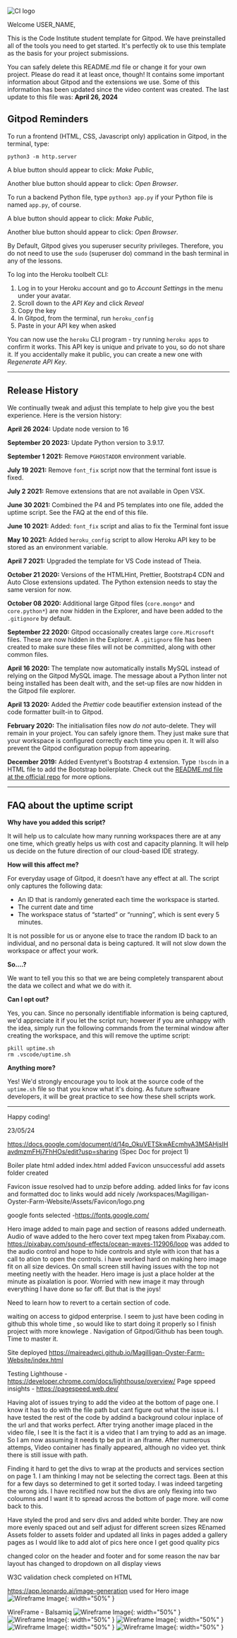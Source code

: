 ![CI logo](https://codeinstitute.s3.amazonaws.com/fullstack/ci_logo_small.png)

Welcome USER_NAME,

This is the Code Institute student template for Gitpod. We have preinstalled all of the tools you need to get started. It's perfectly ok to use this template as the basis for your project submissions.

You can safely delete this README.md file or change it for your own project. Please do read it at least once, though! It contains some important information about Gitpod and the extensions we use. Some of this information has been updated since the video content was created. The last update to this file was: **April 26, 2024**

## Gitpod Reminders

To run a frontend (HTML, CSS, Javascript only) application in Gitpod, in the terminal, type:

`python3 -m http.server`

A blue button should appear to click: _Make Public_,

Another blue button should appear to click: _Open Browser_.

To run a backend Python file, type `python3 app.py` if your Python file is named `app.py`, of course.

A blue button should appear to click: _Make Public_,

Another blue button should appear to click: _Open Browser_.

By Default, Gitpod gives you superuser security privileges. Therefore, you do not need to use the `sudo` (superuser do) command in the bash terminal in any of the lessons.

To log into the Heroku toolbelt CLI:

1. Log in to your Heroku account and go to *Account Settings* in the menu under your avatar.
2. Scroll down to the *API Key* and click *Reveal*
3. Copy the key
4. In Gitpod, from the terminal, run `heroku_config`
5. Paste in your API key when asked

You can now use the `heroku` CLI program - try running `heroku apps` to confirm it works. This API key is unique and private to you, so do not share it. If you accidentally make it public, you can create a new one with _Regenerate API Key_.

------

## Release History

We continually tweak and adjust this template to help give you the best experience. Here is the version history:

**April 26 2024:** Update node version to 16

**September 20 2023:** Update Python version to 3.9.17.

**September 1 2021:** Remove `PGHOSTADDR` environment variable.

**July 19 2021:** Remove `font_fix` script now that the terminal font issue is fixed.

**July 2 2021:** Remove extensions that are not available in Open VSX.

**June 30 2021:** Combined the P4 and P5 templates into one file, added the uptime script. See the FAQ at the end of this file.

**June 10 2021:** Added: `font_fix` script and alias to fix the Terminal font issue

**May 10 2021:** Added `heroku_config` script to allow Heroku API key to be stored as an environment variable.

**April 7 2021:** Upgraded the template for VS Code instead of Theia.

**October 21 2020:** Versions of the HTMLHint, Prettier, Bootstrap4 CDN and Auto Close extensions updated. The Python extension needs to stay the same version for now.

**October 08 2020:** Additional large Gitpod files (`core.mongo*` and `core.python*`) are now hidden in the Explorer, and have been added to the `.gitignore` by default.

**September 22 2020:** Gitpod occasionally creates large `core.Microsoft` files. These are now hidden in the Explorer. A `.gitignore` file has been created to make sure these files will not be committed, along with other common files.

**April 16 2020:** The template now automatically installs MySQL instead of relying on the Gitpod MySQL image. The message about a Python linter not being installed has been dealt with, and the set-up files are now hidden in the Gitpod file explorer.

**April 13 2020:** Added the _Prettier_ code beautifier extension instead of the code formatter built-in to Gitpod.

**February 2020:** The initialisation files now _do not_ auto-delete. They will remain in your project. You can safely ignore them. They just make sure that your workspace is configured correctly each time you open it. It will also prevent the Gitpod configuration popup from appearing.

**December 2019:** Added Eventyret's Bootstrap 4 extension. Type `!bscdn` in a HTML file to add the Bootstrap boilerplate. Check out the <a href="https://github.com/Eventyret/vscode-bcdn" target="_blank">README.md file at the official repo</a> for more options.

------

## FAQ about the uptime script

**Why have you added this script?**

It will help us to calculate how many running workspaces there are at any one time, which greatly helps us with cost and capacity planning. It will help us decide on the future direction of our cloud-based IDE strategy.

**How will this affect me?**

For everyday usage of Gitpod, it doesn’t have any effect at all. The script only captures the following data:

- An ID that is randomly generated each time the workspace is started.
- The current date and time
- The workspace status of “started” or “running”, which is sent every 5 minutes.

It is not possible for us or anyone else to trace the random ID back to an individual, and no personal data is being captured. It will not slow down the workspace or affect your work.

**So….?**

We want to tell you this so that we are being completely transparent about the data we collect and what we do with it.

**Can I opt out?**

Yes, you can. Since no personally identifiable information is being captured, we'd appreciate it if you let the script run; however if you are unhappy with the idea, simply run the following commands from the terminal window after creating the workspace, and this will remove the uptime script:

```
pkill uptime.sh
rm .vscode/uptime.sh
```

**Anything more?**

Yes! We'd strongly encourage you to look at the source code of the `uptime.sh` file so that you know what it's doing. As future software developers, it will be great practice to see how these shell scripts work.

---

Happy coding!

23/05/24

https://docs.google.com/document/d/14p_OkuVETSkwAEcmhyA3MSAHjsIHavdmzmFHj7FhHOs/edit?usp=sharing (Spec Doc for project 1)

Boiler plate html added 
index.html added
Favicon unsuccessful add
assets folder created

Favicon issue resolved had to unzip before adding. 
added links for fav icons and formatted doc to links would add nicely 
/workspaces/Magilligan-Oyster-Farm-Website/Assets/Favicon/logo.png

google fonts selected -https://fonts.google.com/

Hero image added to main page and section of reasons added underneath. Audio of wave added to the hero cover text mpeg taken from Pixabay.com. https://pixabay.com/sound-effects/ocean-waves-112906/loop was added to the audio control and hope to hide controls and style with icon that has a call to ation to open the controls. i have worked hard on making hero image fit on all size devices. On small screen still having issues with the top not meeting neetly with the header. 
Hero image is just a place holder at the minute as pixalation is poor. Worried with new image it may through everything I have done so far off. But that is the joys!

Need to learn how to revert to a certain section of code. 

waiting on access to gidpod enterprise. I seem to just have been coding in github this whole time , so would like to start doing it properly so I finish project with more knowlege . Navigation of Gitpod/Github has been tough. Time to master it. 

Site deployed https://maireadwci.github.io/Magilligan-Oyster-Farm-Website/index.html


Testing 
Lighthouse - https://developer.chrome.com/docs/lighthouse/overview/
Page sppeed insights - https://pagespeed.web.dev/

Having alot of issues trying to add the video at the bottom of page one. I know it has to do with the file path but cant figure out what the issue is. I have tested the rest of the code by addind a background colour inplace of the url and that works perfect. After trying another image placed in the video file, I see It is the fact it is a video that I am trying to add as an image. So I am now assuming it needs tp be put in an iframe. After numerous attemps, Video container has finally appeared, although no video yet. think there is still issue with path. 

Finding it hard to get the divs to wrap at the products and services section on page 1. I am thinking I may not be selecting the correct tags. Been at this for a few days so determined to get it sorted today. I was indeed targeting the wrong ids. I have recitified now but the divs are only flexing into two coloumns and I want it to spread across the bottom of page more. will come back to this. 

Have styled the prod and serv divs and added white border. They are now more evenly spaced out and self adjust for different screen sizes
REnamed Assets folder to assets folder and updated all links in pages
added a gallery pages as I would like to add alot of pics here once I get good quality pics 
  
 changed color on the header and footer and for some reason the nav bar layout has changed to dropdown on all display views 

 W3C validation check completed on HTML

 https://app.leonardo.ai/image-generation used for Hero image  
 ![Wireframe Image](./assets/images/leaonardo-ai-examples.png){: width="50%" }
 

 WireFrame - Balsamiq 
 ![Wireframe Image](./assets/images/Magilligan%20Strand%20Oyster%20Farm%20-%20html%20and%20css%20website.png){: width="50%" }
 ![Wireframe Image](./assets/images/New%20Wireframe%201.png){: width="50%" }
 ![Wireframe Image](./assets/images/New%20Wireframe%202.png){: width="50%" }
 ![Wireframe Image](./assets/images/New%20Wireframe%203.png){: width="50%" }
 ![Wireframe Image](./assets/images/New%20Wireframe%204.png){: width="50%" }